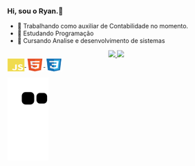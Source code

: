 ### Hi, sou o Ryan.👋



- 🔭 Trabalhando como auxiliar de Contabilidade no momento.
- 🌱 Estudando Programação
- 👯 Cursando Analise e desenvolvimento de sistemas

<div align="center">
  <a href="https://github.com/ryanzin1">
  <img height="180em" src="https://github-readme-stats.vercel.app/api?username=ryanzin1&show_icons=true&theme=dark&include_all_commits=true&count_private=true"/>
  <img height="180em" src="https://github-readme-stats.vercel.app/api/top-langs/?username=ryanzin1&layout=compact&langs_count=7&theme=dark"/>
</div>
  <img align="center" alt="Ryan-Js" height="30" width="40" src="https://raw.githubusercontent.com/devicons/devicon/master/icons/javascript/javascript-plain.svg">
  <img align="center" alt="Ryan-HTML" height="30" width="40" src="https://raw.githubusercontent.com/devicons/devicon/master/icons/html5/html5-original.svg">
  <img align="center" alt="Ryan-CSS" height="30" width="40" src="https://raw.githubusercontent.com/devicons/devicon/master/icons/css3/css3-original.svg">
  
   ![Snake animation](https://github.com/rafaballerini/rafaballerini/blob/output/github-contribution-grid-snake.svg)

